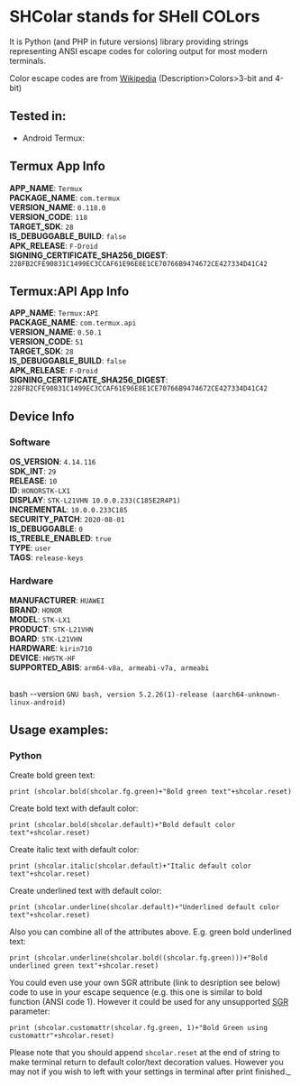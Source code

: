 # SHColar stands for **SHell COLors**

It is Python (and PHP in future versions)  library providing strings representing ANSI escape codes for coloring output for most modern terminals.

Color escape codes are from [Wikipedia](https://en.m.wikipedia.org/wiki/ANSI_escape_code) (Description>Colors>3-bit and 4-bit)

## Tested in:
* Android Termux:
## Termux App Info

**APP_NAME**: `Termux`  
**PACKAGE_NAME**: `com.termux`  
**VERSION_NAME**: `0.118.0`  
**VERSION_CODE**: `118`  
**TARGET_SDK**: `28`  
**IS_DEBUGGABLE_BUILD**: `false`  
**APK_RELEASE**: `F-Droid`  
**SIGNING_CERTIFICATE_SHA256_DIGEST**: `228FB2CFE90831C1499EC3CCAF61E96E8E1CE70766B9474672CE427334D41C42`  
##


## Termux:API App Info

**APP_NAME**: `Termux:API`  
**PACKAGE_NAME**: `com.termux.api`  
**VERSION_NAME**: `0.50.1`  
**VERSION_CODE**: `51`  
**TARGET_SDK**: `28`  
**IS_DEBUGGABLE_BUILD**: `false`  
**APK_RELEASE**: `F-Droid`  
**SIGNING_CERTIFICATE_SHA256_DIGEST**: `228FB2CFE90831C1499EC3CCAF61E96E8E1CE70766B9474672CE427334D41C42`  
##


## Device Info

### Software

**OS_VERSION**: `4.14.116`  
**SDK_INT**: `29`  
**RELEASE**: `10`  
**ID**: `HONORSTK-LX1`  
**DISPLAY**: `STK-L21VHN 10.0.0.233(C185E2R4P1)`  
**INCREMENTAL**: `10.0.0.233C185`  
**SECURITY_PATCH**: `2020-08-01`  
**IS_DEBUGGABLE**: `0`  
**IS_TREBLE_ENABLED**: `true`  
**TYPE**: `user`  
**TAGS**: `release-keys`  

### Hardware

**MANUFACTURER**: `HUAWEI`  
**BRAND**: `HONOR`  
**MODEL**: `STK-LX1`  
**PRODUCT**: `STK-L21VHN`  
**BOARD**: `STK-L21VHN`  
**HARDWARE**: `kirin710`  
**DEVICE**: `HWSTK-HF`  
**SUPPORTED_ABIS**: `arm64-v8a, armeabi-v7a, armeabi`  
##

bash --version
`
GNU bash, version 5.2.26(1)-release (aarch64-unknown-linux-android)
`

## Usage examples:

### Python

Create bold green text:

`print (shcolar.bold(shcolar.fg.green)+"Bold green text"+shcolar.reset)`

Create bold text with default color:

`print (shcolar.bold(shcolar.default)+"Bold default color text"+shcolar.reset)`

Create italic text with default color:

`print (shcolar.italic(shcolar.default)+"Italic default color text"+shcolar.reset)`

Create underlined text with default color:

`print (shcolar.underline(shcolar.default)+"Underlined default color text"+shcolar.reset)`

Also you can combine all of the attributes above. E.g. green bold underlined text:

`print (shcolar.underline(shcolar.bold((shcolar.fg.green)))+"Bold underlined green text"+shcolar.reset)`

You could even use your own SGR attribute (link to desription see below) code to use in your escape sequence (e.g. this one is similar to bold function (ANSI code 1). However it could be used for any unsupported [SGR](https://en.m.wikipedia.org/wiki/Select_Graphic_Rendition_%28ANSI%29) parameter:

`print (shcolar.customattr(shcolar.fg.green, 1)+"Bold Green using customattr"+shcolar.reset)`

Please note that you should append `shcolar.reset` at the end of string to make terminal return to default color/text decoration values. However you may not if you wish to left with your settings in terminal after print finished._